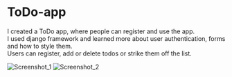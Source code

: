 # ToDo-app
I created a ToDo app, where people can register and use the app. <br/>
I used django framework and learned more about user authentication, forms and how to style them. <br/>
Users can register, add or delete todos or strike them off the list. 


![Screenshot_1](https://user-images.githubusercontent.com/61823517/200927771-1a82b3d2-3fb5-41f2-b1fa-92dd744a576d.png)
![Screenshot_2](https://user-images.githubusercontent.com/61823517/200927778-6240ee17-3cc4-4f3c-84d3-62c3c5773731.png)
